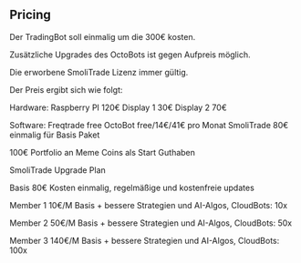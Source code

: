 ## Pricing

Der TradingBot soll einmalig um die 300€ kosten. 

Zusätzliche Upgrades des OctoBots ist gegen Aufpreis möglich.

Die erworbene SmoliTrade Lizenz immer gültig. 

Der Preis ergibt sich wie folgt:

Hardware:
Raspberry PI     120€
Display 1             30€
Display 2             70€

Software:
Freqtrade           free
OctoBot              free/14€/41€ pro Monat
SmoliTrade        80€                 einmalig für Basis Paket

100€                 Portfolio an Meme Coins als Start Guthaben

SmoliTrade Upgrade Plan

Basis                  80€                  Kosten einmalig, regelmäßige und kostenfreie updates

Member 1          10€/M              Basis + bessere Strategien und AI-Algos, CloudBots: 10x

Member 2         50€/M              Basis + bessere Strategien und AI-Algos, CloudBots: 50x

Member 3       140€/M              Basis + bessere Strategien und AI-Algos, CloudBots: 100x

